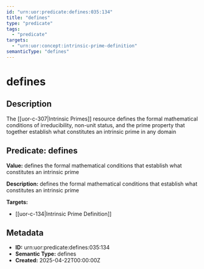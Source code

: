 ```yaml
---
id: "urn:uor:predicate:defines:035:134"
title: "defines"
type: "predicate"
tags:
  - "predicate"
targets:
  - "urn:uor:concept:intrinsic-prime-definition"
semanticType: "defines"
---
```


# defines

## Description

The [[uor-c-307|Intrinsic Primes]] resource defines the formal mathematical conditions of irreducibility, non-unit status, and the prime property that together establish what constitutes an intrinsic prime in any domain

## Predicate: defines

**Value:** defines the formal mathematical conditions that establish what constitutes an intrinsic prime

**Description:** defines the formal mathematical conditions that establish what constitutes an intrinsic prime

**Targets:**

- [[uor-c-134|Intrinsic Prime Definition]]

## Metadata

- **ID:** urn:uor:predicate:defines:035:134
- **Semantic Type:** defines
- **Created:** 2025-04-22T00:00:00Z
